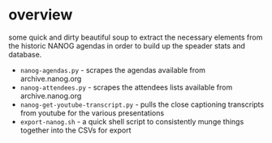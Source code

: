 # overview

some quick and dirty beautiful soup to extract the necessary elements from the
historic NANOG agendas in order to build up the speader stats and database.

- `nanog-agendas.py` - scrapes the agendas available from archive.nanog.org
- `nanog-attendees.py` - scrapes the attendees lists available from
  archive.nanog.org
- `nanog-get-youtube-transcript.py` - pulls the close captioning transcripts
  from youtube for the various presentations
- `export-nanog.sh` - a quick shell script to consistently munge things together
  into the CSVs for export
